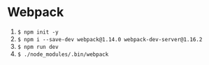 # Webpack

1. `$ npm init -y`
1. `$ npm i --save-dev webpack@1.14.0 webpack-dev-server@1.16.2`
1. `$ npm run dev`
1. `$ ./node_modules/.bin/webpack`
